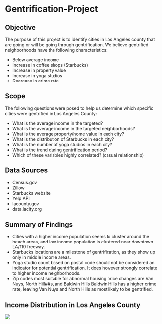 # Gentrification-Project

## Objective
The purpose of this project is to identify cities in Los Angeles county that are going or will be going through gentrification. We believe gentrified neighborhoods have the following characteristics:

* Below average income
* Increase in coffee shops (Starbucks)
* Increase in property value
* Increase in yoga studios
* Decrease in crime rate

## Scope

The following questions were posed to help us determine which specific cities were gentrified in Los Angeles County:

* What is the average income in the targeted?
* What is the average income in the targeted neighborhoods?
* What is the average property/home value in each city?
* What is the distribution of Starbucks in each city?
* What is the number of yoga studios in each city?
* What is the trend during gentrification period?
* Which of these variables highly correlated? (casual relationship)

## Data Sources

* Census.gov
* Zillow
* Starbucks website
* Yelp API
* lacounty.gov
* data.lacity.org

## Summary of Findings

* Cities with a higher income population seems to cluster around the beach areas, and low income population is clustered near downtown LA/110 freeway.
* Starbucks locations are a milestone of gentrification, as they show up only in middle income areas. 
* Yoga studio count based on postal code should not be considered an indicator for potential gentrification. It does however strongly correlate to higher income neighborhoods. 
* Zip codes most suitable for abnormal housing price changes are Van Nuys, North Hill##s, and Baldwin Hills
Baldwin Hills has a higher crime rate, leaving Van Nuys and North Hills as most likely to be gentrified.



## Income Distribution in Los Angeles County

![](Visualizations_Outputs/income_by_neighborhood.png)
